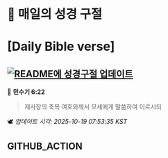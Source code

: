 # 🙏 매일의 성경 구절
# [Daily Bible verse]
## [![README에 성경구절 업데이트](https://github.com/DONGSUKA/first_test/actions/workflows/update-readme-bible.yml/badge.svg)](https://github.com/DONGSUKA/first_test/actions/workflows/update-readme-bible.yml)
<!-- START_BIBLE_VERSE -->
📖 **민수기 6:22**
> 제사장의 축복 여호와께서 모세에게 말씀하여 이르시되

🕊️ _업데이트 시각: 2025-10-19 07:53:35 KST_
  <!-- END_BIBLE_VERSE -->
## GITHUB_ACTION
